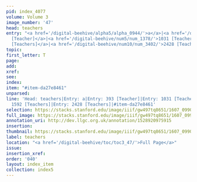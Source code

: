 ```yaml
---
pid: index_4077
volume: Volume 3
image_number: '47'
head: teachers
entry: "<a href='/digital-beehive/alpha5/alpha_0944/'>a</a>|<a href='/digital-beehive/num2/num_0479/'>393
  [Teacher]</a>|<a href='/digital-beehive/num5/num_1378/'>1031 [Teachers]</a>|<a href='/digital-beehive/num7/num_2391/'>1592
  [Teachers]</a>|<a href='/digital-beehive/num10/num_3402/'>2428 [Teachers]</a>"
topic:
first_letter: T
page:
add:
xref:
see:
index:
item: "#item-da27e8461"
unparsed:
line: 'Head: teachers|Entry: a|Entry: 393 [Teacher]|Entry: 1031 [Teachers]|Entry:
  1592 [Teachers]|Entry: 2428 [Teachers]|#item-da27e8461'
selection: https://stacks.stanford.edu/image/iiif/gw497tq8651/1607_0990/183,530,641,159/full/0/default.jpg
full_image: https://stacks.stanford.edu/image/iiif/gw497tq8651/1607_0990/full/full/0/default.jpg
annotation_uri: http://dev.llgc.org.uk/annotation/1528920975915
insertion:
thumbnail: https://stacks.stanford.edu/image/iiif/gw497tq8651/1607_0990/183,530,641,159/150,/0/default.jpg
label: teachers
location: "<a href='/digital-beehive/toc/toc3_47/'>Full Page</a>"
issue:
insertion_xref:
order: '040'
layout: index_item
collection: index5
---
```

